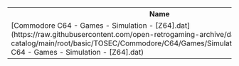 <table>
<tr><th>Name</th><th>Size</th></tr>
<tr><td>
[Commodore C64 - Games - Simulation - [Z64].dat](https://raw.githubusercontent.com/open-retrogaming-archive/dat-catalog/main/root/basic/TOSEC/Commodore/C64/Games/Simulation/[Z64]/Commodore C64 - Games - Simulation - [Z64].dat)
</td><td>69229</td></tr>
</table>
